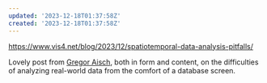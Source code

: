 ```yaml
---
updated: '2023-12-18T01:37:58Z'
created: '2023-12-18T01:37:58Z'
---
```

https://www.vis4.net/blog/2023/12/spatiotemporal-data-analysis-pitfalls/

Lovely post from [Gregor Aisch](https://vis.social/@gka), both in form and content, on the difficulties of analyzing real-world data from the comfort of a database screen.